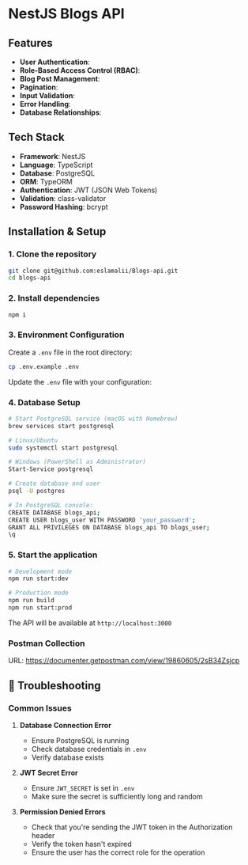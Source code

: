 # NestJS Blogs API

## Features

- **User Authentication**:
- **Role-Based Access Control (RBAC)**:
- **Blog Post Management**:
- **Pagination**:
- **Input Validation**:
- **Error Handling**:
- **Database Relationships**:

## Tech Stack

- **Framework**: NestJS
- **Language**: TypeScript
- **Database**: PostgreSQL
- **ORM**: TypeORM
- **Authentication**: JWT (JSON Web Tokens)
- **Validation**: class-validator
- **Password Hashing**: bcrypt

## Installation & Setup

### 1. Clone the repository

```bash
git clone git@github.com:eslamalii/Blogs-api.git
cd blogs-api
```

### 2. Install dependencies

```bash
npm i
```

### 3. Environment Configuration

Create a `.env` file in the root directory:

```bash
cp .env.example .env
```

Update the `.env` file with your configuration:

### 4. Database Setup

```bash
# Start PostgreSQL service (macOS with Homebrew)
brew services start postgresql

# Linux/Ubuntu
sudo systemctl start postgresql

# Windows (PowerShell as Administrator)
Start-Service postgresql

# Create database and user
psql -U postgres

# In PostgreSQL console:
CREATE DATABASE blogs_api;
CREATE USER blogs_user WITH PASSWORD 'your_password';
GRANT ALL PRIVILEGES ON DATABASE blogs_api TO blogs_user;
\q
```

### 5. Start the application

```bash
# Development mode
npm run start:dev

# Production mode
npm run build
npm run start:prod
```

The API will be available at `http://localhost:3000`

### Postman Collection

URL: https://documenter.getpostman.com/view/19860605/2sB34Zsjcp

## 🐛 Troubleshooting

### Common Issues

1. **Database Connection Error**
   - Ensure PostgreSQL is running
   - Check database credentials in `.env`
   - Verify database exists

2. **JWT Secret Error**
   - Ensure `JWT_SECRET` is set in `.env`
   - Make sure the secret is sufficiently long and random

3. **Permission Denied Errors**
   - Check that you're sending the JWT token in the Authorization header
   - Verify the token hasn't expired
   - Ensure the user has the correct role for the operation
